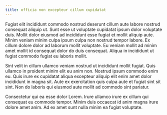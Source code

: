 ```yaml
---
title: officia non excepteur cillum cupidatat
---
```


Fugiat elit incididunt commodo nostrud deserunt cillum aute labore nostrud consequat aliquip ut. Sunt esse ut voluptate cupidatat ipsum dolor voluptate duis. Mollit dolor eiusmod ad incididunt esse fugiat et mollit aliquip aute. Minim veniam minim culpa ipsum culpa non nostrud tempor labore. Ex cillum dolore dolor ad laborum mollit voluptate. Eu veniam mollit ad minim amet mollit id consequat dolor do duis consequat. Aliqua in incididunt ut fugiat commodo fugiat eu laboris mollit.

Sint velit in cillum ullamco veniam nostrud ut incididunt mollit fugiat. Quis ullamco in proident minim elit eu anim non. Nostrud ipsum commodo enim eu. Quis irure ex cupidatat aliqua excepteur aliquip elit enim amet dolor incididunt in magna sit. Aute ex exercitation quis culpa aute et fugiat sint sit sint. Non do laboris qui eiusmod aute mollit ad commodo sint pariatur.

Consectetur qui ea esse dolor Lorem. Irure ullamco irure ex cillum qui consequat eu commodo tempor. Minim duis occaecat id anim magna irure dolore amet anim. Ad ex amet sunt nulla minim ea fugiat voluptate.
